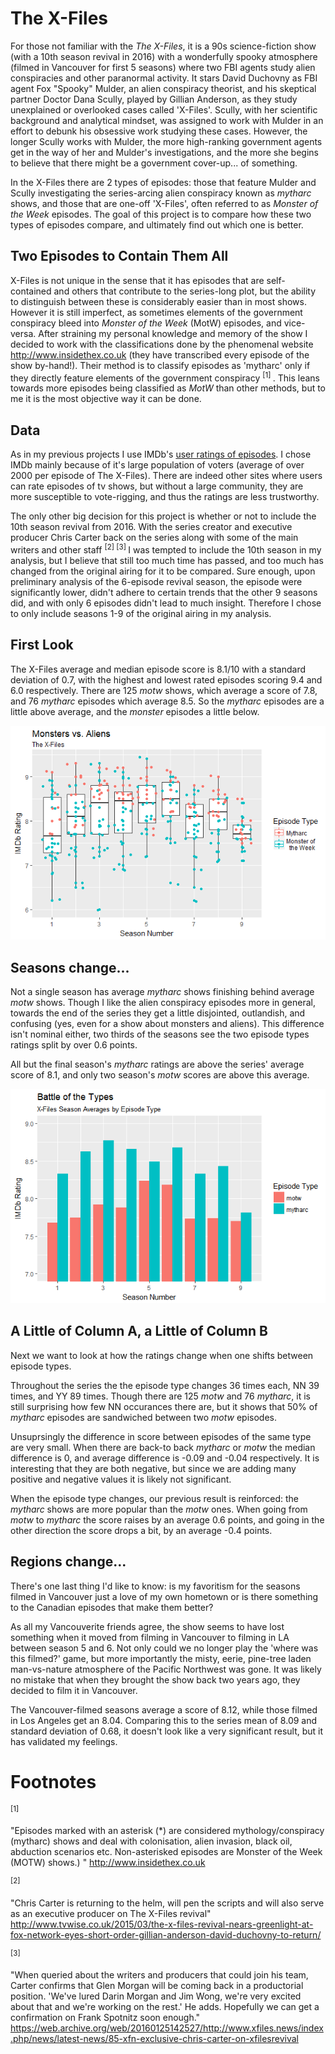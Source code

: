 # The X-Files

For those not familiar with the *The X-Files*, it is a 90s science-fiction show (with a 10th season revival in 2016) with a wonderfully spooky atmosphere (filmed in Vancouver for first 5 seasons) where two FBI agents study alien conspiracies and other paranormal activity. It stars David Duchovny as FBI agent Fox "Spooky" Mulder, an alien conspiracy theorist, and his skeptical partner Doctor Dana Scully, played by Gillian Anderson, as they study unexplained or overlooked cases called 'X-Files'. Scully, with her scientific background and analytical mindset, was assigned to work with Mulder in an effort to debunk his obsessive work studying these cases. However, the longer Scully works with Mulder, the more high-ranking government agents get in the way of her and Mulder's investigations, and the more she begins to believe that there might be a government cover-up... of something.

In the X-Files there are 2 types of episodes: those that feature Mulder and Scully investigating the series-arcing alien conspiracy known as *mytharc* shows, and those that are one-off 'X-Files', often referred to as *Monster of the Week* episodes. The goal of this project is to compare how these two types of episodes compare, and ultimately find out which one is better.

## Two Episodes to Contain Them All

X-Files is not unique in the sense that it has episodes that are self-contained and others that contribute to the series-long plot, but the ability to distinguish between these is considerably easier than in most shows. However it is still imperfect, as sometimes elements of the government conspiracy bleed into *Monster of the Week* (MotW) episodes, and vice-versa. After straining my personal knowledge and memory of the show I decided to work with the classifications done by the phenomenal website http://www.insidethex.co.uk (they have transcribed every episode of the show by-hand!). Their method is to classify episodes as 'mytharc' only if they directly feature elements of the government conspiracy <sup> [1] </sup>. This leans towards more episodes being classified as *MotW* than other methods, but to me it is the most objective way it can be done.

## Data

As in my previous projects I use IMDb's [user ratings of episodes](http://www.imdb.com/title/tt0106179/epdate?ref_=ttep_ql_3). I chose IMDb mainly because of it's large population of voters (average of over 2000 per episode of The X-Files). There are indeed other sites where users can rate episodes of tv shows, but without a large community, they are more susceptible to vote-rigging, and thus the ratings are less trustworthy.

The only other big decision for this project is whether or not to include the 10th season revival from 2016. With the series creator and executive producer Chris Carter back on the series along with some of the main writers and other staff <sup> [2] </sup> <sup> [3] </sup> I was tempted to include the 10th season in my analysis, but I believe that still too much time has passed, and too much has changed from the original airing for it to be compared. Sure enough, upon preliminary analysis of the 6-episode revival season, the episode were significantly lower, didn't adhere to certain trends that the other 9 seasons did, and with only 6 episodes didn't lead to much insight. Therefore I chose to only include seasons 1-9 of the original airing in my analysis.

## First Look

The X-Files average and median episode score is 8.1/10 with a standard deviation of 0.7, with the highest and lowest rated episodes scoring 9.4 and 6.0 respectively. There are 125 *motw* shows, which average a score of 7.8, and 76 *mytharc* episodes which average 8.5. So the *mytharc* episodes are a little above average, and the *monster* episodes a little below. 

![rate_box_jitter](https://raw.githubusercontent.com/atomaszewicz/X-Files/master/RStudio/Plots/rate_box_jitter.png)

## Seasons change...

Not a single season has average *mytharc* shows finishing behind average *motw* shows. Though I like the alien conspiracy episodes more in general, towards the end of the series they get a little disjointed, outlandish, and confusing (yes, even for a show about monsters and aliens). This difference isn't nominal either, two thirds of the seasons see the two episode types ratings split by over 0.6 points.

All but the final season's *mytharc* ratings are above the series' average score of 8.1, and only two season's *motw* scores are above this average.

![season_avg_type](https://raw.githubusercontent.com/atomaszewicz/X-Files/master/RStudio/Plots/season_avg_type.png?raw=TRUE)


## A Little of Column A, a Little of Column B

Next we want to look at how the ratings change when one shifts between episode types.

Throughout the series the the episode type changes 36 times each, NN 39 times, and YY 89 times. Though there are 125 *motw* and 76 *mytharc*, it is still surprising how few NN occurances there are, but it shows that 50% of *mytharc* episodes are sandwiched between two *motw* episodes.

Unsuprsingly the difference in score between episodes of the same type are very small. When there are back-to back *mytharc* or *motw* the median difference is 0, and average difference is -0.09 and -0.04 respectively. It is interesting that they are both negative, but since we are adding many positive and negative values it is likely not significant.

When the episode type changes, our previous result is reinforced: the *mytharc* shows are more popular than the *motw* ones. When going from *motw* to *mytharc* the score raises by an average 0.6 points, and going in the other direction the score drops a bit, by an average -0.4 points. 


## Regions change...

There's one last thing I'd like to know: is my favoritism for the seasons filmed in Vancouver just a love of my own hometown or is there something to the Canadian episodes that make them better?

As all my Vancouverite friends agree, the show seems to have lost something when it moved from filming in Vancouver to filming in LA between season 5 and 6. Not only could we no longer play the 'where was this filmed?' game, but more importantly the misty, eerie, pine-tree laden man-vs-nature atmosphere of the Pacific Northwest was gone. It was likely no mistake that when they brought the show back two years ago, they decided to film it in Vancouver. 

The Vancouver-filmed seasons average a score of 8.12, while those filmed in Los Angeles get an 8.04. Comparing this to the series mean  of 8.09 and standard deviation of 0.68, it doesn't look like a very significant result, but it has validated my feelings.  

# Footnotes

<sup> [1] </sup>

"Episodes marked with an asterisk (\*) are considered mythology/conspiracy (mytharc) shows and deal with colonisation, alien invasion, black oil, abduction scenarios etc. Non-asterisked episodes are Monster of the Week (MOTW) shows.) " http://www.insidethex.co.uk

<sup> [2] </sup>

"Chris Carter is returning to the helm, will pen the scripts and will also serve as an executive producer on The X-Files revival" http://www.tvwise.co.uk/2015/03/the-x-files-revival-nears-greenlight-at-fox-network-eyes-short-order-gillian-anderson-david-duchovny-to-return/

<sup> [3] </sup>

"When queried about the writers and producers that could join his team, Carter confirms that Glen Morgan will be coming back in a productorial position. 'We've lured Darin Morgan and Jim Wong, we're very excited about that and we're working on the rest.' He adds. Hopefully we can get a confirmation on Frank Spotnitz soon enough." https://web.archive.org/web/20160125142527/http://www.xfiles.news/index.php/news/latest-news/85-xfn-exclusive-chris-carter-on-xfilesrevival
